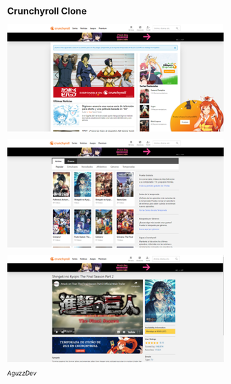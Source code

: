 ## Crunchyroll Clone

![](/screenshots/1.PNG)

![](/screenshots/2.PNG)

![](/screenshots/3.PNG)

*AguzzDev*